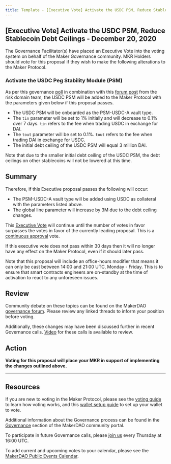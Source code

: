 ```yaml
---
title: Template - [Executive Vote] Activate the USDC PSM, Reduce Stablecoin Debt Ceilings - December 20, 2020
---
```


## [Executive Vote] Activate the USDC PSM, Reduce Stablecoin Debt Ceilings - December 20, 2020

The Governance Facilitator(s) have placed an Executive Vote into the voting system on behalf of the Maker Governance community. MKR Holders should vote for this proposal if they wish to make the following alterations to the Maker Protocol.

### Activate the USDC Peg Stability Module (PSM)

As per this governance [poll](https://vote.makerdao.com/polling/QmfTU85J?network=mainnet#poll-detail) in combination with this [forum post](https://forum.makerdao.com/t/psm-usdc-a-starting-debt-ceiling-19th-dec-2020/5739) from the risk domain team, the USDC PSM will be added to the Maker Protocol with the parameters given below if this proposal passes.

- The USDC PSM will be onboarded as the PSM-USDC-A vault type.
- The `tin` parameter will be set to 1% initially and will decrease to 0.1% over 7 days. `tin` refers to the fee when trading USDC in exchange for DAI.
- The `tout` parameter will be set to 0.1%. `tout` refers to the fee when trading DAI in exchange for USDC.
- The initial debt ceiling of the USDC PSM will equal 3 million DAI.

Note that due to the smaller initial debt ceiling of the USDC PSM, the debt ceilings on other stablecoins will not be lowered at this time.

## Summary

Therefore, if this Executive proposal passes the following will occur:

- The PSM-USDC-A vault type will be added using USDC as collateral with the parameters listed above.
- The global line parameter will increase by 3M due to the debt ceiling changes.

This [Executive Vote](https://community-development.makerdao.com/en/learn/governance/on-chain-gov) will continue until the number of votes in favor surpasses the votes in favor of the currently leading proposal. This is a [continuous approval](https://community-development.makerdao.com/en/learn/governance/how-voting-works) vote.

If this executive vote does not pass within 30 days then it will no longer have any effect on the Maker Protocol, even if it should later pass.

Note that this proposal will include an office-hours modifier that means it can only be cast between 14:00 and 21:00 UTC, Monday - Friday. This is to ensure that smart contracts engineers are on-standby at the time of activation to react to any unforeseen issues.

## Review

Community debate on these topics can be found on the MakerDAO [governance forum](https://forum.makerdao.com/). Please review any linked threads to inform your position before voting.

Additionally, these changes may have been discussed further in recent Governance calls. [Video](https://www.youtube.com/playlist?list=PLLzkWCj8ywWNq5-90-Id6VPSsrk4OWVan) for these calls is available to review.

## Action

**Voting for this proposal will place your MKR in support of implementing the changes outlined above.**

---

## Resources

If you are new to voting in the Maker Protocol, please see the [voting guide](https://community-development.makerdao.com/en/learn/governance/how-voting-works/) to learn how voting works, and this [wallet setup guide](https://community-development.makerdao.com/en/learn/governance/voting-setup/) to set up your wallet to vote.

Additional information about the Governance process can be found in the [Governance](https://community-development.makerdao.com/en/learn/governance) section of the MakerDAO community portal.

To participate in future Governance calls, please [join us](https://github.com/makerdao/community/tree/master/governance/governance-and-risk-meetings) every Thursday at 16:00 UTC.

To add current and upcoming votes to your calendar, please see the [MakerDAO Public Events Calendar](https://calendar.google.com/calendar/embed?src=makerdao.com_3efhm2ghipksegl009ktniomdk%40group.calendar.google.com&ctz=UTC&mode=week&showCalendars=0&showPrint=0).
